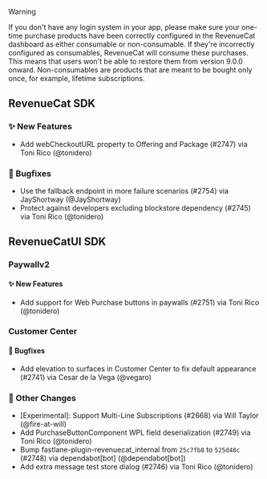 > [!WARNING]  
> If you don't have any login system in your app, please make sure your one-time purchase products have been correctly configured in the RevenueCat dashboard as either consumable or non-consumable. If they're incorrectly configured as consumables, RevenueCat will consume these purchases. This means that users won't be able to restore them from version 9.0.0 onward.
> Non-consumables are products that are meant to be bought only once, for example, lifetime subscriptions.


## RevenueCat SDK
### ✨ New Features
* Add webCheckoutURL property to Offering and Package (#2747) via Toni Rico (@tonidero)
### 🐞 Bugfixes
* Use the fallback endpoint in more failure scenarios (#2754) via JayShortway (@JayShortway)
* Protect against developers excluding blockstore dependency (#2745) via Toni Rico (@tonidero)

## RevenueCatUI SDK
### Paywallv2
#### ✨ New Features
* Add support for Web Purchase buttons in paywalls (#2751) via Toni Rico (@tonidero)
### Customer Center
#### 🐞 Bugfixes
* Add elevation to surfaces in Customer Center to fix default appearance (#2741) via Cesar de la Vega (@vegaro)

### 🔄 Other Changes
* [Experimental]: Support Multi-Line Subscriptions (#2668) via Will Taylor (@fire-at-will)
* Add PurchaseButtonComponent WPL field deserialization (#2749) via Toni Rico (@tonidero)
* Bump fastlane-plugin-revenuecat_internal from `25c7fb8` to `525d48c` (#2748) via dependabot[bot] (@dependabot[bot])
* Add extra message test store dialog (#2746) via Toni Rico (@tonidero)
